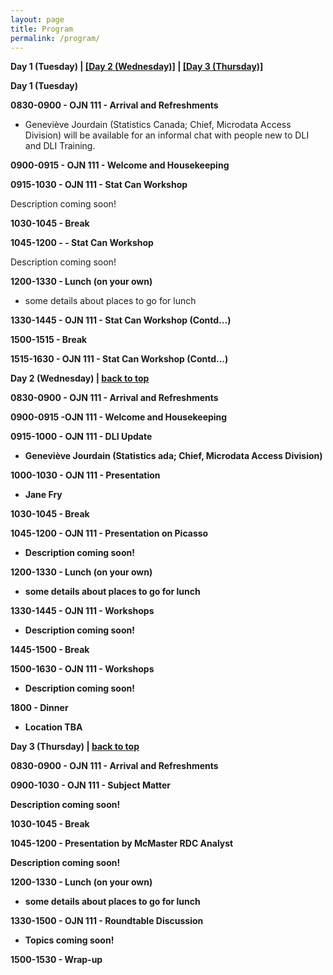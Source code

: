 ```yaml
---
layout: page
title: Program
permalink: /program/
---
```


<p><b><a name="day-one">Day 1 (Tuesday)</a> | <a href="#day-two">[Day 2 (Wednesday)]</a> | <a href="#day-three">[Day 3 (Thursday)]</a></b>
</p>

<p>
<b>Day 1 (Tuesday)</b><p>

<b>0830-0900 - <a name="1-1">OJN 111 - Arrival and Refreshments</b> </a><br>

- Geneviève Jourdain (Statistics Canada; Chief, Microdata Access Division) will be available for an informal chat with people new to DLI and DLI Training.
<p>
	
<b>0900-0915 - <a name="1-2">OJN 111 - Welcome and Housekeeping</b> </a>
<p>
	
<b>0915-1030 - <a name="1-3">OJN 111 - <a name="1-3">Stat Can Workshop</b> </a><br>
	
Description coming soon!
<p>
	
<b>1030-1045 - <a name="1-4">Break</b> </a>
<p>
	
<b>1045-1200 - <a name="1-5"> - Stat Can Workshop</b></a><br>

Description coming soon!
<p>
	
<b>1200-1330 - <a name="1-6">Lunch (on your own)</a></b><br>

- some details about places to go for lunch
<p>
	
<b>1330-1445 - <a name="1-7a">OJN 111 - Stat Can Workshop (Contd...)</b></a>
<p>
	
<b>1500-1515 - <a name="1-8">Break</b></a>
<p>
	
<b>1515-1630 - <a name="1-9">OJN 111 - Stat Can Workshop (Contd...)</b></a>
<p>

<p><b><a name="day-two">Day 2 (Wednesday)</a> | <a href="#day-one">back to top</a></b></p>

<p>

<b>0830-0900 - <a name="2-1"><b>OJN 111 - Arrival and Refreshments</b></a>
<p>

<b>0900-0915 -<a name="2-2"><b>OJN 111 - Welcome and Housekeeping</b></a>
<p>

<b>0915-1000 - <a name="2-3"><b>OJN 111 - DLI Update</b></a><br>
	
- Geneviève Jourdain (Statistics ada; Chief, Microdata Access Division)
<p>

<b>1000-1030 - <a name="2-4"><b>OJN 111 - Presentation</b></a><br>

- Jane Fry
<p>

<b>1030-1045 - <a name="2-5"><b>Break</b></a>
<p>

<b>1045-1200 - <a name="2-6"><b>OJN 111 - Presentation on Picasso</b></a><br>

- Description coming soon!
<p>

<b>1200-1330 - <a name="2-7"><b>Lunch (on your own)</b></a><br>

- some details about places to go for lunch
<p>

<b>1330-1445 - <a name="2-8"><b>OJN 111 - Workshops</b></a><br>

- Description coming soon!
<p>

<b>1445-1500 - <a name="2-9"><b>Break</b></a>
<p>

<b>1500-1630 - <a name="2-10"><b>OJN 111 -  Workshops</a></b><br>

- Description coming soon!
<p>

<b>1800 - <a name="2-11"> Dinner</a></b><br>

- Location TBA
<p>

<p><a name="day-three"><b>Day 3 (Thursday)</a> | <a href="#day-one">back to top</a></b></p>
<p>

<p>

<b>0830-0900 - <a name="3-1"><b>OJN 111 - Arrival and Refreshments</a></b>
<p>

<b>0900-1030 - <a name="3-2"><b>OJN 111 - Subject Matter</a></b><br>
	
Description coming soon!
<p>

<b>1030-1045 - <a name="3-3"><b>Break</a></b>
<p>

<b>1045-1200 - <a name="3-4"><b>Presentation by McMaster RDC Analyst</a></b><br>

Description coming soon!
<p>

<b>1200-1330 - <a name="3-5"><b>Lunch (on your own)</a></b><br>

- some details about places to go for lunch
<p>

<b>1330-1500 - <a name="3-6"><b>OJN 111 - Roundtable Discussion</a></b><br>

- Topics coming soon!
<p>

<b>1500-1530 - <a name="3-7"><b>Wrap-up</a></b>


